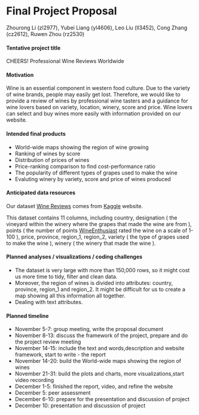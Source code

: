 Final Project Proposal
================
Zhourong Li (zl2977), Yubei Liang (yl4606), Leo Liu (ll3452), Cong Zhang
(cz2612), Ruwen Zhou (rz2530)

#### Tentative project title

CHEERS\! Professional Wine Reviews Worldwide

#### Motivation

Wine is an essential component in western food culture. Due to the
variety of wine brands, people may easily get lost. Therefore, we would
like to provide a review of wines by professional wine tasters and a
guidance for wine lovers based on variety, location, winery, score and
price. Wine lovers can select and buy wines more easily with information
provided on our website.

#### Intended final products

  - World-wide maps showing the region of wine growing
  - Ranking of wines by score
  - Distribution of prices of wines
  - Price-ranking comparison to find cost-performance ratio
  - The popularity of different types of grapes used to make the wine
  - Evaluting winery by variety, score and price of wines produced

#### Anticipated data resources

Our dataset [Wine
Reviews](https://www.kaggle.com/zynicide/wine-reviews?select=winemag-data_first150k.csv)
comes from [Kaggle](http://kaggle.com/) website.

This dataset contains 11 columns, including country, designation ( the
vineyard within the winery where the grapes that made the wine are from
), points ( the number of points
[WineEnthusiast](https://www.winemag.com/?s=&drink_type=wine) rated the
wine on a scale of 1-100 ), price, province, region\_1, region\_2,
variety ( the type of grapes used to make the wine ), winery ( the
winery that made the wine ).

#### Planned analyses / visualizations / coding challenges

  - The dataset is very large with more than 150,000 rows, so it might
    cost us more time to tidy, filter and clean data.
  - Moreover, the region of wines is divided into attributes: country,
    province, region\_1 and region\_2. It might be difficult for us to
    create a map showing all this information all together.
  - Dealing with text attributes.

#### Planned timeline

  - November 5-7: group meeting, write the proposal document
  - November 8-13: discuss the framework of the project, prepare and do
    the project review meeting
  - November 14-15: include the text and words,description and website
    framework, start to write - the report
  - November 14-20: build the World-wide maps showing the region of
    wines
  - November 21-31: build the plots and charts, more
    visualizations,start video recording
  - December 1-5: finished the report, video, and refine the website
  - December 5: peer assessment
  - December 6-10: prepare for the presentation and discussion of
    project
  - December 10: presentation and discussion of project
